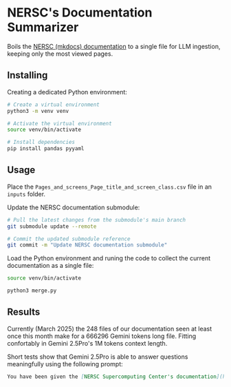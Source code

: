 # NERSC's Documentation Summarizer

Boils the [NERSC (mkdocs) documentation](https://gitlab.com/NERSC/nersc.gitlab.io/-/tree/main?ref_type=heads) to a single file for LLM ingestion, keeping only the most viewed pages.

## Installing

Creating a dedicated Python environment:

```sh
# Create a virtual environment
python3 -m venv venv

# Activate the virtual environment
source venv/bin/activate

# Install dependencies
pip install pandas pyyaml
```

## Usage

Place the `Pages_and_screens_Page_title_and_screen_class.csv` file in an `inputs` folder.

Update the NERSC documentation submodule:

```sh
# Pull the latest changes from the submodule's main branch
git submodule update --remote

# Commit the updated submodule reference
git commit -m "Update NERSC documentation submodule"
```

Load the Python environment and runing the code to collect the current documentation as a single file:

```sh
source venv/bin/activate

python3 merge.py
```

## Results

Currently (March 2025) the 248 files of our documentation seen at least once this month make for a 666296 Gemini tokens long file.
Fitting confortably in Gemini 2.5Pro's 1M tokens context length.

Short tests show that Gemini 2.5Pro is able to answer questions meaningfully using the following prompt:

```md
You have been given the [NERSC Supercomputing Center's documentation](https://docs.nersc.gov/). Use it to provide a NERSC-specific answer to questions submitted to you.
```
